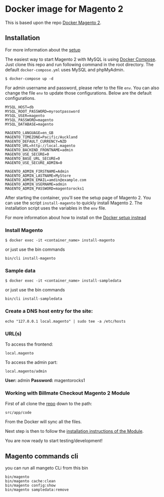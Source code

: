 # Docker image for Magento 2

This is based upon the repo [Docker Magento 2](https://github.com/rhinos-dubai/docker-magento2/).

## Installation

For more information about the [setup](https://github.com/rhinos-dubai/docker-magento2/blob/master/README.md)

The easiest way to start Magento 2 with MySQL is using [Docker Compose](https://docs.docker.com/compose/). Just clone this repo and run following command in the root directory. The default `docker-compose.yml` uses MySQL and phpMyAdmin.

~~~
$ docker-compose up -d
~~~

For admin username and password, please refer to the file `env`. You can also change the file `env` to update those configurations. Below are the default configurations.

~~~
MYSQL_HOST=db
MYSQL_ROOT_PASSWORD=myrootpassword
MYSQL_USER=magento
MYSQL_PASSWORD=magento
MYSQL_DATABASE=magento

MAGENTO_LANGUAGE=en_GB
MAGENTO_TIMEZONE=Pacific/Auckland
MAGENTO_DEFAULT_CURRENCY=NZD
MAGENTO_URL=http://local.magento
MAGENTO_BACKEND_FRONTNAME=admin
MAGENTO_USE_SECURE=0
MAGENTO_BASE_URL_SECURE=0
MAGENTO_USE_SECURE_ADMIN=0

MAGENTO_ADMIN_FIRSTNAME=Admin
MAGENTO_ADMIN_LASTNAME=MyStore
MAGENTO_ADMIN_EMAIL=amdin@example.com
MAGENTO_ADMIN_USERNAME=admin
MAGENTO_ADMIN_PASSWORD=magentorocks1
~~~

After starting the container, you'll see the setup page of Magento 2. You can use the script `install-magento` to quickly install Magento 2. The installation script uses the variables in the `env` file.

For more information about how to install on the [Docker setup instead](https://magento.stackexchange.com/questions/268094/how-to-setup-development-environment-for-magento-2-with-docker)

### Install Magento 

~~~
$ docker exec -it <container_name> install-magento
~~~

or just use the bin commands 

~~~
bin/cli install-magento
~~~

### Sample data

~~~
$ docker exec -it <container_name> install-sampledata
~~~

or just use the bin commands 

~~~
bin/cli install-sampledata
~~~

### Create a DNS host entry for the site:

~~~
echo "127.0.0.1 local.magento" | sudo tee -a /etc/hosts
~~~

### URL(s)

To access the frontend:
~~~
local.magento
~~~

To access the admin part:
~~~
local.magento/admin
~~~

**User:** admin
**Password:** magentorocks1

### Working with Billmate Checkout Magento 2 Module

First of all clone the [repo](https://github.com/Billmate/magento-2-billmate-checkout) down to the path:
~~~
src/app/code
~~~

From the Docker will sync all the files. 

Next step is then to follow the [installation instructions of the Module](https://github.com/Billmate/magento-2-billmate-checkout/blob/master/README.md#code-package).

You are now ready to start testing/development! 

## Magento commands cli 
you can run all mangeto CLi from this bin 

~~~
bin/magento
bin/magento cache:clean 
bin/magento config:show 
bin/magento sampledata:remove
~~~
